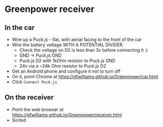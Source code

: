 Greenpower receiver
===================


## In the car

* Wire up a Puck.js - flat, with aerial facing to the front of the car
* Wire the battery voltage WITH A POTENTIAL DIVIDER.
  * Check the voltage on D2 is less than 3v before connecting it :)
  * GND -> Puck.js GND
  * Puck.js D2 with 1kOhm resistor to Puck.js GND
  * 24v via a ~24k Ohm resistor to Puck.js D2
* Get an Android phone and configure it not to turn off 
* On it, point Chrome at https://gfwilliams.github.io/Greenpower/car.html
* Click `Connect Puck.js`

## On the receiver

* Point the web browser at https://gfwilliams.github.io/Greenpower/receiver.html
* Sorted
